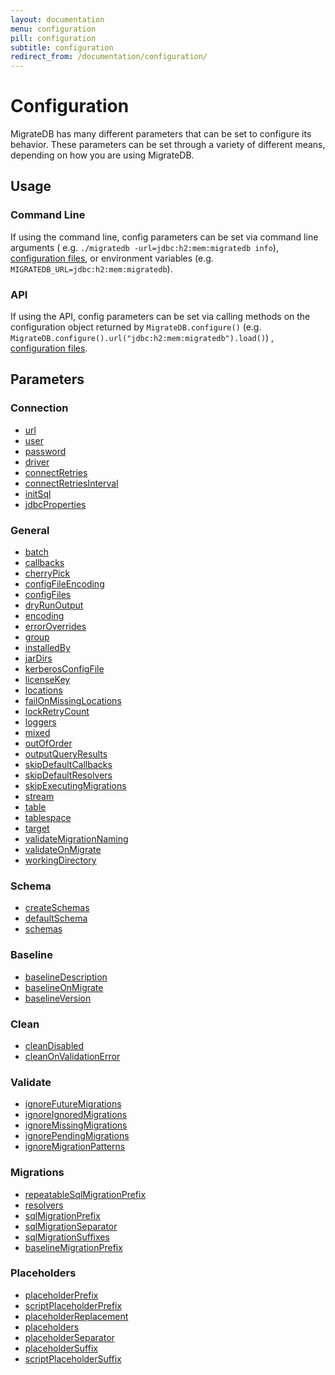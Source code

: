 ```yaml
---
layout: documentation
menu: configuration
pill: configuration
subtitle: configuration
redirect_from: /documentation/configuration/
---
```


# Configuration

MigrateDB has many different parameters that can be set to configure its behavior. These parameters can be set through a
variety of different means, depending on how you are using MigrateDB.

## Usage

### Command Line

If using the command line, config parameters can be set via command line arguments (
e.g. `./migratedb -url=jdbc:h2:mem:migratedb info`), [configuration files](/documentation/configuration/configfile), or
environment variables (e.g. `MIGRATEDB_URL=jdbc:h2:mem:migratedb`).

### API

If using the API, config parameters can be set via calling methods on the configuration object returned
by `MigrateDB.configure()` (e.g. `MigrateDB.configure().url("jdbc:h2:mem:migratedb").load()`)
, [configuration files](/documentation/configuration/configfile).

## Parameters

### Connection

- [url](/documentation/configuration/parameters/url)
- [user](/documentation/configuration/parameters/user)
- [password](/documentation/configuration/parameters/password)
- [driver](/documentation/configuration/parameters/driver)
- [connectRetries](/documentation/configuration/parameters/connectRetries)
- [connectRetriesInterval](/documentation/configuration/parameters/connectRetriesInterval)
- [initSql](/documentation/configuration/parameters/initSql)
- [jdbcProperties](/documentation/configuration/parameters/jdbcProperties)

### General

- [batch](/documentation/configuration/parameters/batch)
- [callbacks](/documentation/configuration/parameters/callbacks)
- [cherryPick](/documentation/configuration/parameters/cherryPick)
- [configFileEncoding](/documentation/configuration/parameters/configFileEncoding)
- [configFiles](/documentation/configuration/parameters/configFiles)
- [dryRunOutput](/documentation/configuration/parameters/dryRunOutput)
- [encoding](/documentation/configuration/parameters/encoding)
- [errorOverrides](/documentation/configuration/parameters/errorOverrides)
- [group](/documentation/configuration/parameters/group)
- [installedBy](/documentation/configuration/parameters/installedBy)
- [jarDirs](/documentation/configuration/parameters/jarDirs)
- [kerberosConfigFile](/documentation/configuration/parameters/kerberosConfigFile)
- [licenseKey](/documentation/configuration/parameters/licenseKey)
- [locations](/documentation/configuration/parameters/locations)
- [failOnMissingLocations](/documentation/configuration/parameters/failOnMissingLocations)
- [lockRetryCount](/documentation/configuration/parameters/lockRetryCount)
- [loggers](/documentation/configuration/parameters/loggers)
- [mixed](/documentation/configuration/parameters/mixed)
- [outOfOrder](/documentation/configuration/parameters/outOfOrder)
- [outputQueryResults](/documentation/configuration/parameters/outputQueryResults)
- [skipDefaultCallbacks](/documentation/configuration/parameters/skipDefaultCallbacks)
- [skipDefaultResolvers](/documentation/configuration/parameters/skipDefaultResolvers)
- [skipExecutingMigrations](/documentation/configuration/parameters/skipExecutingMigrations)
- [stream](/documentation/configuration/parameters/stream)
- [table](/documentation/configuration/parameters/table)
- [tablespace](/documentation/configuration/parameters/tablespace)
- [target](/documentation/configuration/parameters/target)
- [validateMigrationNaming](/documentation/configuration/parameters/validateMigrationNaming)
- [validateOnMigrate](/documentation/configuration/parameters/validateOnMigrate)
- [workingDirectory](/documentation/configuration/parameters/workingDirectory)

### Schema

- [createSchemas](/documentation/configuration/parameters/createSchemas)
- [defaultSchema](/documentation/configuration/parameters/defaultSchema)
- [schemas](/documentation/configuration/parameters/schemas)

### Baseline

- [baselineDescription](/documentation/configuration/parameters/baselineDescription)
- [baselineOnMigrate](/documentation/configuration/parameters/baselineOnMigrate)
- [baselineVersion](/documentation/configuration/parameters/baselineVersion)

### Clean

- [cleanDisabled](/documentation/configuration/parameters/cleanDisabled)
- [cleanOnValidationError](/documentation/configuration/parameters/cleanOnValidationError)

### Validate

- [ignoreFutureMigrations](/documentation/configuration/parameters/ignoreFutureMigrations)
- [ignoreIgnoredMigrations](/documentation/configuration/parameters/ignoreIgnoredMigrations)
- [ignoreMissingMigrations](/documentation/configuration/parameters/ignoreMissingMigrations)
- [ignorePendingMigrations](/documentation/configuration/parameters/ignorePendingMigrations)
- [ignoreMigrationPatterns](/documentation/configuration/parameters/ignoreMigrationPatterns)

### Migrations

- [repeatableSqlMigrationPrefix](/documentation/configuration/parameters/repeatableSqlMigrationPrefix)
- [resolvers](/documentation/configuration/parameters/resolvers)
- [sqlMigrationPrefix](/documentation/configuration/parameters/sqlMigrationPrefix)
- [sqlMigrationSeparator](/documentation/configuration/parameters/sqlMigrationSeparator)
- [sqlMigrationSuffixes](/documentation/configuration/parameters/sqlMigrationSuffixes)
- [baselineMigrationPrefix](/documentation/configuration/parameters/baselineMigrationPrefix)

### Placeholders

- [placeholderPrefix](/documentation/configuration/parameters/placeholderPrefix)
- [scriptPlaceholderPrefix](/documentation/configuration/parameters/scriptPlaceholderPrefix)
- [placeholderReplacement](/documentation/configuration/parameters/placeholderReplacement)
- [placeholders](/documentation/configuration/parameters/placeholders)
- [placeholderSeparator](/documentation/configuration/parameters/placeholderSeparator)
- [placeholderSuffix](/documentation/configuration/parameters/placeholderSuffix)
- [scriptPlaceholderSuffix](/documentation/configuration/parameters/scriptPlaceholderSuffix)
